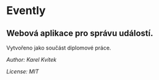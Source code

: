 # Evently

## Webová aplikace pro správu událostí.

Vytvořeno jako součást diplomové práce.

*Author: Karel Kvítek*

*License: MIT*
